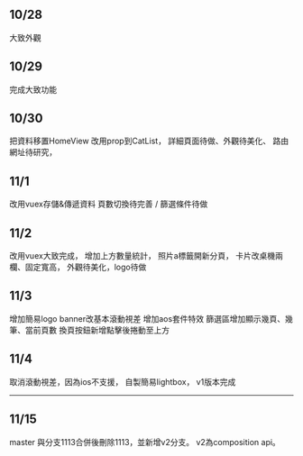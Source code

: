 ## 10/28
大致外觀

## 10/29
完成大致功能

## 10/30
把資料移置HomeView 改用prop到CatList，
詳細頁面待做、外觀待美化、
路由網址待研究，

## 11/1
改用vuex存儲&傳遞資料
頁數切換待完善 / 篩選條件待做

## 11/2
改用vuex大致完成，
增加上方數量統計，
照片a標籤開新分頁，
卡片改桌機兩欄、固定寬高，
外觀待美化，logo待做

## 11/3
增加簡易logo
banner改基本滾動視差
增加aos套件特效
篩選區增加顯示幾頁、幾筆、當前頁數
換頁按鈕新增點擊後捲動至上方

## 11/4
取消滾動視差，因為ios不支援，
自製簡易lightbox，
v1版本完成

_______________________________

## 11/15
master 與分支1113合併後刪除1113，並新增v2分支。
v2為composition api。
